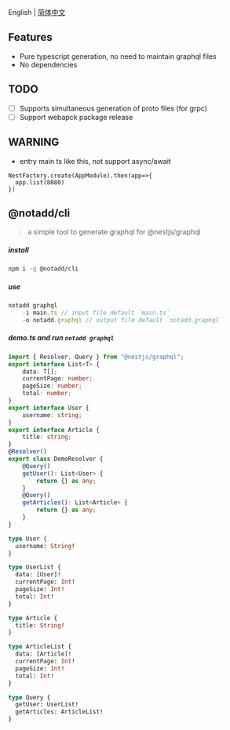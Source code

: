 English | [简体中文](README_ZH.md)


## Features

- Pure typescript generation, no need to maintain graphql files
- No dependencies

## TODO

- [ ] Supports simultaneous generation of proto files (for grpc)    
- [ ] Support webapck package release

## WARNING
- entry main ts like this, not support async/await
```
NestFactory.create(AppModule).then(app=>{
  app.list(8080)
})
```

## @notadd/cli
> a simple tool to generate graphql for @nestjs/graphql

##### install

```sh
npm i -g @notadd/cli
```

##### use

```ts
notadd graphql 
    -i main.ts // input file default `main.ts`
    -o notadd.graphql // output file default `notadd.graphql`
```

##### demo.ts and run `notadd graphql`

```ts
import { Resolver, Query } from "@nestjs/graphql";
export interface List<T> {
    data: T[];
    currentPage: number;
    pageSize: number;
    total: number;
}
export interface User {
    username: string;
}
export interface Article {
    title: string;
}
@Resolver()
export class DemoResolver {
    @Query()
    getUser(): List<User> {
        return {} as any;
    }
    @Query()
    getArticles(): List<Article> {
        return {} as any;
    }
}
```

```graphql
type User {
  username: String!
}

type UserList {
  data: [User]!
  currentPage: Int!
  pageSize: Int!
  total: Int!
}

type Article {
  title: String!
}

type ArticleList {
  data: [Article]!
  currentPage: Int!
  pageSize: Int!
  total: Int!
}

type Query {
  getUser: UserList!
  getArticles: ArticleList!
}
```
